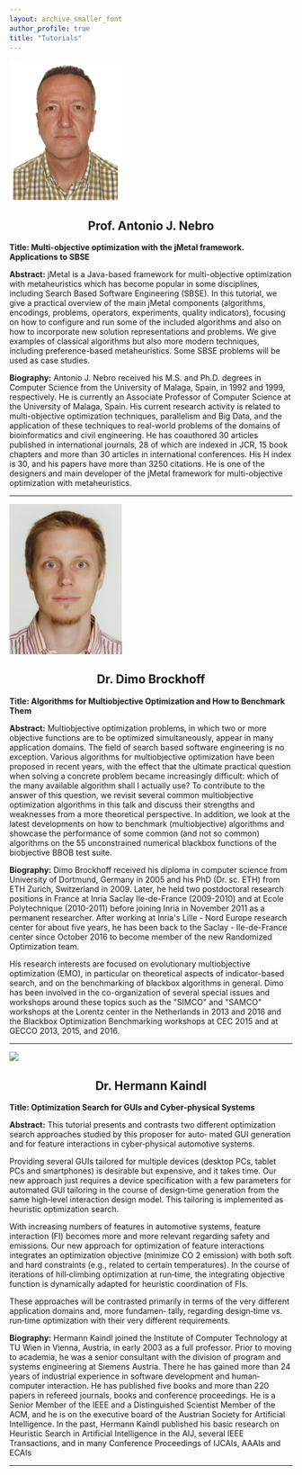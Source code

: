 ```yaml
---
layout: archive_smaller_font
author_profile: true
title: "Tutorials"
---
```


<link rel="stylesheet" href="../css/keynotes.css">

 


<a href="http://www.lcc.uma.es/~antonio/" target="_blank"><img src="../images/antonio.png" class="keynote_photo" width="200"></a>

<a name="jmetal"><center><h2>Prof. Antonio J. Nebro</h2></center></a>

<b>Title: Multi-objective optimization with the jMetal framework. Applications to SBSE</b>

<b>Abstract:</b>
jMetal is a Java-based framework for multi-objective optimization with metaheuristics which has become popular in some disciplines, including Search Based Software Engineering (SBSE). In this tutorial, we give a practical overview of the main jMetal components (algorithms, encodings, problems, operators, experiments, quality indicators), focusing on how to configure and run some of the included algorithms and also on how to incorporate new solution representations and problems. We give examples of classical algorithms but also more modern techniques, including preference-based metaheuristics. Some SBSE problems will be used as case studies.

<b>Biography:</b> 
Antonio J. Nebro received his M.S. and Ph.D. degrees in Computer Science from the University of Malaga, Spain, in 1992 and 1999, respectively. He is currently 
an Associate Professor of Computer Science at the University of Malaga, Spain. His current research activity is related to multi-objective optimization techniques, 
parallelism and Big Data, and the application of these techniques to real-world problems of the domains of bioinformatics and civil engineering. He has 
coauthored 30 articles published in international journals, 28 of which are indexed in JCR, 15 book chapters and more than 30 articles in international conferences. 
His H index is 30, and his papers have more than 3250 citations. He is one of the designers and main developer of the jMetal framework for multi-objective optimization with metaheuristics.

---

<a href="http://researchers.lille.inria.fr/~brockhof/" target="_blank"><img src="../images/dimo.jpg" class="keynote_photo" width="200"></a>

<a name="algo"><center><h2>Dr. Dimo Brockhoff</h2></center></a>

<b>Title: Algorithms for Multiobjective Optimization and How to Benchmark Them</b>

<b>Abstract:</b>
Multiobjective optimization problems, in which two or more objective functions are to be optimized simultaneously, appear in many application domains. The field of search based software engineering is no exception.
Various algorithms for multiobjective optimization have been proposed in recent years, with the effect that the ultimate practical question when solving a concrete problem became increasingly difficult: which of the many available algorithm shall I actually use? To contribute to the answer of this question, we revisit several common multiobjective optimization algorithms in this talk and discuss their strengths and weaknesses from a more theoretical perspective. In addition, we look at the latest developments on how to benchmark (multiobjective) algorithms and showcase the performance of some common (and not so common) algorithms on the 55 unconstrained numerical blackbox functions of the biobjective BBOB test suite.

<b>Biography:</b> 
Dimo Brockhoff received his diploma in computer science from University of
Dortmund, Germany in 2005 and his PhD (Dr. sc. ETH) from ETH Zurich,
Switzerland in 2009. Later, he held two postdoctoral research positions in
France at Inria Saclay Ile-de-France (2009-2010) and at Ecole Polytechnique
(2010-2011) before joining Inria in November 2011 as a permanent researcher.
After working at Inria's Lille - Nord Europe research center for about five
years, he has been back to the Saclay - Ile-de-France center since October
2016 to become member of the new Randomized Optimization team.

His research interests are focused on evolutionary multiobjective
optimization (EMO), in particular on theoretical aspects of indicator-based
search, and on the benchmarking of blackbox algorithms in general. Dimo has
been involved in the co-organization of several special issues and workshops
around these topics such as the "SIMCO" and "SAMCO" workshops at the Lorentz
center in the Netherlands in 2013 and 2016 and the Blackbox Optimization
Benchmarking workshops at CEC 2015 and at GECCO 2013, 2015, and 2016.

---

<a href="http://www.ict.tuwien.ac.at/kaindl" target="_blank"><img src="https://chessprogramming.wikispaces.com/file/view/Kaindl_Hermann.jpg/321639194/Kaindl_Hermann.jpg" class="keynote_photo" width="200"></a>

<a name="algo"><center><h2>Dr. Hermann Kaindl </h2></center></a>

<b>Title: Optimization Search for GUIs and Cyber‐physical Systems </b>

<b>Abstract:</b>
This tutorial presents and contrasts two different optimization search approaches studied by this proposer for auto‐
mated GUI generation and for feature interactions in cyber‐physical automotive systems.  

Providing several GUIs tailored for multiple devices (desktop PCs, tablet PCs and smartphones) is desirable but expensive, and it takes time. Our new approach just requires a device specification with a few parameters for automated GUI 
tailoring in the course of design‐time generation from the same high‐level interaction design model. This tailoring is 
implemented as heuristic optimization search. 

With increasing numbers of features in automotive systems, feature interaction (FI) becomes more and more relevant 
regarding safety and emissions. Our new approach for optimization of feature interactions integrates an optimization 
objective (minimize CO 2  emission) with both soft and hard constraints (e.g., related to certain temperatures). 
In the 
course of iterations of hill‐climbing optimization at run‐time, the integrating objective function is dynamically adapted 
for heuristic coordination of FIs. 

These approaches will be contrasted primarily in terms of the very different application domains and, more fundamen‐
tally, regarding design‐time vs. run‐time optimization with their very different requirements.

<b>Biography:</b> 
Hermann Kaindl joined the Institute of Computer Technology at TU Wien in Vienna, Austria, in early 2003 as a full professor. Prior to moving to academia, he was a senior consultant with the division of program and systems engineering 
at  Siemens  Austria.  There  he  has  gained  more  than  24  years  of  industrial  experience  in  software  development  and 
human‐computer interaction. He has published five books and more than 220 papers in refereed journals, books and 
conference proceedings. He is a Senior Member of the IEEE and a Distinguished Scientist Member of the ACM, and he is 
on the executive board of the Austrian Society for Artificial Intelligence. 
In the past, Hermann Kaindl published his basic research on Heuristic Search in Artificial Intelligence in the AIJ, several 
IEEE Transactions, and in many Conference Proceedings of IJCAIs, AAAIs and ECAIs

---
